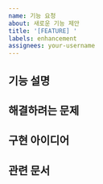 ```yaml
---
name: 기능 요청
about: 새로운 기능 제안
title: '[FEATURE] '
labels: enhancement
assignees: your-username
---
```


## 기능 설명
<!-- 원하는 기능에 대한 명확한 설명 -->

## 해결하려는 문제
<!-- 이 기능이 해결하는 문제가 무엇인지 설명 -->

## 구현 아이디어
<!-- 구현 방법에 대한 아이디어가 있다면 기술 -->

## 관련 문서
<!-- Notion 페이지 링크 또는 기타 참고 자료 -->
